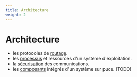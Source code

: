 ```yaml
---
title: Architecture
weight: 2
---
```


# Architecture

* les protocoles de [routage](routage).
* les [processus](processus) et ressources d'un système d'exploitation.
* la [sécurisation](securisation) des communications.
* les [composants](composants) intégrés d'un système sur puce. (TODO)
